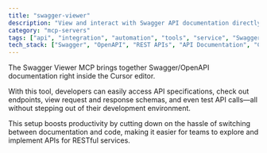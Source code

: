 ```yaml
---
title: "swagger-viewer"
description: "View and interact with Swagger API documentation directly in Cursor editor."
category: "mcp-servers"
tags: ["api", "integration", "automation", "tools", "service", "Swagger", "OpenAPI", "RESTful services"]
tech_stack: ["Swagger", "OpenAPI", "REST APIs", "API Documentation", "Cursor editor"]
---
```


The Swagger Viewer MCP brings together Swagger/OpenAPI documentation right inside the Cursor editor. 

With this tool, developers can easily access API specifications, check out endpoints, view request and response schemas, and even test API calls—all without stepping out of their development environment. 

This setup boosts productivity by cutting down on the hassle of switching between documentation and code, making it easier for teams to explore and implement APIs for RESTful services.